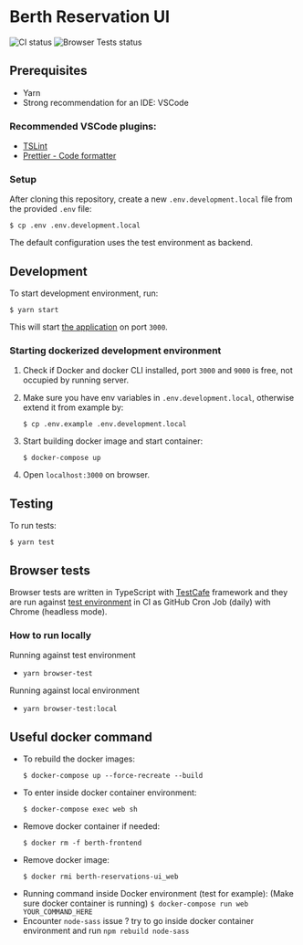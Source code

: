 # Berth Reservation UI

![CI status](https://github.com/City-of-Helsinki/berth-reservations-ui/workflows/CI/badge.svg)
![Browser Tests status](https://github.com/City-of-Helsinki/berth-reservations-ui/workflows/Browser%20Tests/badge.svg)

## Prerequisites

- Yarn
- Strong recommendation for an IDE: VSCode

### Recommended VSCode plugins:

- [TSLint](https://marketplace.visualstudio.com/items?itemName=ms-vscode.vscode-typescript-tslint-plugin)
- [Prettier - Code formatter](https://marketplace.visualstudio.com/items?itemName=esbenp.prettier-vscode)

### Setup

After cloning this repository, create a new `.env.development.local` file from the provided `.env` file:

```
$ cp .env .env.development.local
```

The default configuration uses the test environment as backend.

## Development

To start development environment, run:

```
$ yarn start
```

This will start [the application](http://localhost:3000) on port `3000`.

### Starting dockerized development environment

1. Check if Docker and docker CLI installed, port `3000` and `9000` is free, not occupied by running server.

2. Make sure you have env variables in `.env.development.local`, otherwise extend it from example by:
   ```
   $ cp .env.example .env.development.local
   ```
3. Start building docker image and start container:
   ```
   $ docker-compose up
   ```
4. Open `localhost:3000` on browser.

## Testing

To run tests:

```
$ yarn test
```

## Browser tests

Browser tests are written in TypeScript with [TestCafe](https://devexpress.github.io/testcafe/) framework and they are run against [test environment](https://venepaikka.test.kuva.hel.ninja) in CI as GitHub Cron Job (daily) with Chrome (headless mode).

### How to run locally

Running against test environment

- `yarn browser-test`

Running against local environment

- `yarn browser-test:local`

## Useful docker command

- To rebuild the docker images:
  ```
  $ docker-compose up --force-recreate --build
  ```
- To enter inside docker container environment:
  ```
  $ docker-compose exec web sh
  ```
- Remove docker container if needed:
  ```
  $ docker rm -f berth-frontend
  ```
- Remove docker image:
  ```
  $ docker rmi berth-reservations-ui_web
  ```
- Running command inside Docker environment (test for example):
  (Make sure docker container is running)
  `$ docker-compose run web YOUR_COMMAND_HERE`
- Encounter `node-sass` issue ? try to go inside docker container environment and run `npm rebuild node-sass`
